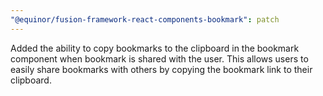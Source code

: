 ```yaml
---
"@equinor/fusion-framework-react-components-bookmark": patch
---
```


Added the ability to copy bookmarks to the clipboard in the bookmark component when bookmark is shared with the user. This allows users to easily share bookmarks with others by copying the bookmark link to their clipboard.
